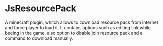 # JsResourcePack
A minecraft plugin, whitch allows to download resource pack from internet and force player to load it. It contains options such as editing link while beeing in the game, also option to disable join resource pack and a command to download manually.
